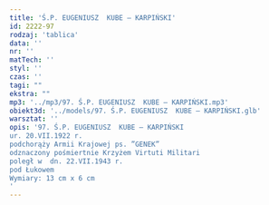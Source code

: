 ```yaml
---
title: 'Ś.P. EUGENIUSZ  KUBE – KARPIŃSKI'
id: 2222-97
rodzaj: 'tablica'
data: ''
nr: ''
matTech: ''
styl: ''
czas: ''
tagi: ""
ekstra: ""
mp3: '../mp3/97. Ś.P. EUGENIUSZ  KUBE – KARPIŃSKI.mp3'
obiekt3d: '../models/97. Ś.P. EUGENIUSZ  KUBE – KARPIŃSKI.glb'
warsztat: ''
opis: '97. Ś.P. EUGENIUSZ  KUBE – KARPIŃSKI
ur. 20.VII.1922 r.
podchorąży Armii Krajowej ps. ”GENEK”
odznaczony pośmiertnie Krzyżem Virtuti Militari
poległ w  dn. 22.VII.1943 r.
pod Łukowem
Wymiary: 13 cm x 6 cm
'
---
```


